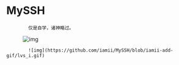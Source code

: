 # MySSH
            仅是自学，诸神略过。
            ![img](https://github.com/iamii/MySSH/blob/iamii-add-gif/elk_t.gif)
            
            ![img](https://github.com/iamii/MySSH/blob/iamii-add-gif/lvs_i.gif)
